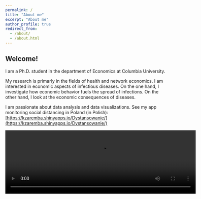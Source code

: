 ```yaml
---
permalink: /
title: "About me"
excerpt: "About me"
author_profile: true
redirect_from: 
  - /about/
  - /about.html
---
```


## Welcome!

I am a Ph.D. student in the department of Economics at Columbia University. 

My research is primarly in the fields of health and network economics. I am interested in economic aspects of infectious diseases. On the one hand, I investigate how economic behavior fuels the spread of infections. On the other hand, I look at the economic consequences of diseases. 

I am passionate about data analysis and data visualizations. See my app monitoring social distancing in Poland (in Polish): [https://kzaremba.shinyapps.io/Dystansowanie/](https://kzaremba.shinyapps.io/Dystansowanie/)


<video width="600" height="200" controls>
  <source src="Centrality_animated_cc.mp4" type="video/mp4">
</video>

